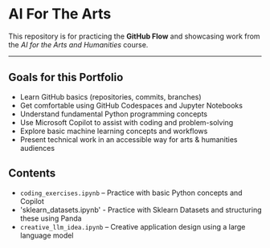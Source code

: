# AI For The Arts

This repository is for practicing the **GitHub Flow** and showcasing work from the *AI for the Arts and Humanities* course.

---

## Goals for this Portfolio

- Learn GitHub basics (repositories, commits, branches)
- Get comfortable using GitHub Codespaces and Jupyter Notebooks
- Understand fundamental Python programming concepts
- Use Microsoft Copilot to assist with coding and problem-solving
- Explore basic machine learning concepts and workflows
- Present technical work in an accessible way for arts & humanities audiences

## Contents

- `coding_exercises.ipynb` – Practice with basic Python concepts and Copilot
- 'sklearn_datasets.ipynb' - Practice with Sklearn Datasets and structuring these using Panda
- `creative_llm_idea.ipynb` – Creative application design using a large language model

